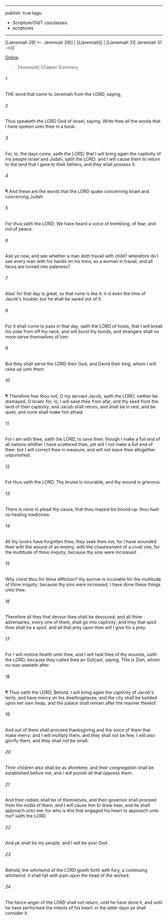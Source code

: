 

---
publish: true
tags:
  - Scripture/OldT
cssclasses:
  - scriptures
---
[[Jeremiah 29| <-- Jeremiah 29]] | [[Jeremiah]] | [[Jeremiah 31| Jeremiah 31 -->]]

[Online](https://churchofjesuschrist.org/study/scriptures/ot/jer/30?lang=eng)

>[!example] Chapter Summary
>
###### 1
THE word that came to Jeremiah from the LORD, saying,
###### 2
Thus speaketh the LORD God of Israel, saying, Write thee all the words that I have spoken unto thee in a book.
###### 3
For, lo, the days come, saith the LORD, that I will bring again the captivity of my people Israel and Judah, saith the LORD: and I will cause them to return to the land that I gave to their fathers, and they shall possess it.
###### 4
¶ And these are the words that the LORD spake concerning Israel and concerning Judah.
###### 5
For thus saith the LORD; We have heard a voice of trembling, of fear, and not of peace.
###### 6
Ask ye now, and see whether a man doth travail with child?  wherefore do I see every man with his hands on his loins, as a woman in travail, and all faces are turned into paleness?
###### 7
Alas!  for that day is great, so that none is like it: it is even the time of Jacob's trouble; but he shall be saved out of it.
###### 8
For it shall come to pass in that day, saith the LORD of hosts, that I will break his yoke from off thy neck, and will burst thy bonds, and strangers shall no more serve themselves of him:
###### 9
But they shall serve the LORD their God, and David their king, whom I will raise up unto them.
###### 10
¶ Therefore fear thou not, O my servant Jacob, saith the LORD; neither be dismayed, O Israel: for, lo, I will save thee from afar, and thy seed from the land of their captivity; and Jacob shall return, and shall be in rest, and be quiet, and none shall make him afraid.
###### 11
For I am with thee, saith the LORD, to save thee: though I make a full end of all nations whither I have scattered thee, yet will I not make a full end of thee: but I will correct thee in measure, and will not leave thee altogether unpunished.
###### 12
For thus saith the LORD, Thy bruise is incurable, and thy wound is grievous.
###### 13
There is none to plead thy cause, that thou mayest be bound up: thou hast no healing medicines.
###### 14
All thy lovers have forgotten thee; they seek thee not; for I have wounded thee with the wound of an enemy, with the chastisement of a cruel one, for the multitude of thine iniquity; because thy sins were increased.
###### 15
Why criest thou for thine affliction?  thy sorrow is incurable for the multitude of thine iniquity: because thy sins were increased, I have done these things unto thee.
###### 16
Therefore all they that devour thee shall be devoured; and all thine adversaries, every one of them, shall go into captivity; and they that spoil thee shall be a spoil, and all that prey upon thee will I give for a prey.
###### 17
For I will restore health unto thee, and I will heal thee of thy wounds, saith the LORD; because they called thee an Outcast, saying, This is Zion, whom no man seeketh after.
###### 18
¶ Thus saith the LORD; Behold, I will bring again the captivity of Jacob's tents, and have mercy on his dwellingplaces; and the city shall be builded upon her own heap, and the palace shall remain after the manner thereof.
###### 19
And out of them shall proceed thanksgiving and the voice of them that make merry: and I will multiply them, and they shall not be few; I will also glorify them, and they shall not be small.
###### 20
Their children also shall be as aforetime, and their congregation shall be established before me, and I will punish all that oppress them.
###### 21
And their nobles shall be of themselves, and their governor shall proceed from the midst of them; and I will cause him to draw near, and he shall approach unto me: for who is this that engaged his heart to approach unto me?  saith the LORD.
###### 22
And ye shall be my people, and I will be your God.
###### 23
Behold, the whirlwind of the LORD goeth forth with fury, a continuing whirlwind: it shall fall with pain upon the head of the wicked.
###### 24
The fierce anger of the LORD shall not return, until he have done it, and until he have performed the intents of his heart: in the latter days ye shall consider it.



